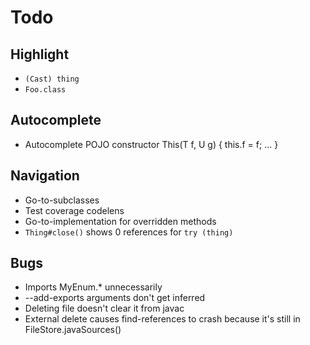 # Todo

## Highlight
- `(Cast) thing`
- `Foo.class` 

## Autocomplete
- Autocomplete POJO constructor This(T f, U g) { this.f = f; ... }

## Navigation
- Go-to-subclasses
- Test coverage codelens
- Go-to-implementation for overridden methods
- `Thing#close()` shows 0 references for `try (thing)`

## Bugs 
- Imports MyEnum.* unnecessarily
- --add-exports arguments don't get inferred
- Deleting file doesn't clear it from javac
- External delete causes find-references to crash because it's still in FileStore.javaSources()
